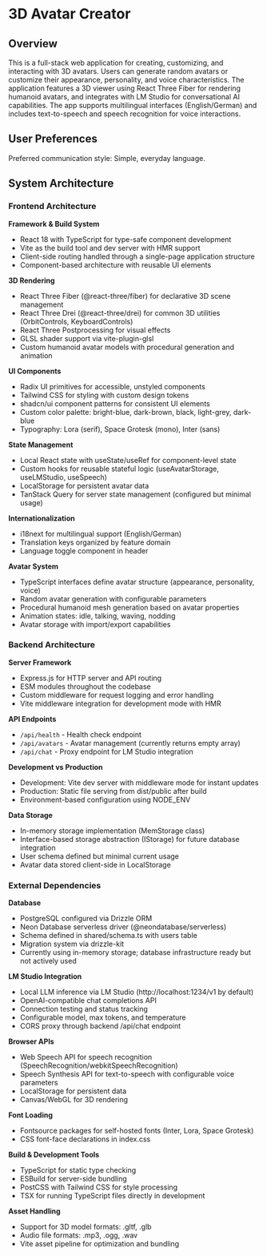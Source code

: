 # 3D Avatar Creator

## Overview

This is a full-stack web application for creating, customizing, and interacting with 3D avatars. Users can generate random avatars or customize their appearance, personality, and voice characteristics. The application features a 3D viewer using React Three Fiber for rendering humanoid avatars, and integrates with LM Studio for conversational AI capabilities. The app supports multilingual interfaces (English/German) and includes text-to-speech and speech recognition for voice interactions.

## User Preferences

Preferred communication style: Simple, everyday language.

## System Architecture

### Frontend Architecture

**Framework & Build System**
- React 18 with TypeScript for type-safe component development
- Vite as the build tool and dev server with HMR support
- Client-side routing handled through a single-page application structure
- Component-based architecture with reusable UI elements

**3D Rendering**
- React Three Fiber (@react-three/fiber) for declarative 3D scene management
- React Three Drei (@react-three/drei) for common 3D utilities (OrbitControls, KeyboardControls)
- React Three Postprocessing for visual effects
- GLSL shader support via vite-plugin-glsl
- Custom humanoid avatar models with procedural generation and animation

**UI Components**
- Radix UI primitives for accessible, unstyled components
- Tailwind CSS for styling with custom design tokens
- shadcn/ui component patterns for consistent UI elements
- Custom color palette: bright-blue, dark-brown, black, light-grey, dark-blue
- Typography: Lora (serif), Space Grotesk (mono), Inter (sans)

**State Management**
- Local React state with useState/useRef for component-level state
- Custom hooks for reusable stateful logic (useAvatarStorage, useLMStudio, useSpeech)
- LocalStorage for persistent avatar data
- TanStack Query for server state management (configured but minimal usage)

**Internationalization**
- i18next for multilingual support (English/German)
- Translation keys organized by feature domain
- Language toggle component in header

**Avatar System**
- TypeScript interfaces define avatar structure (appearance, personality, voice)
- Random avatar generation with configurable parameters
- Procedural humanoid mesh generation based on avatar properties
- Animation states: idle, talking, waving, nodding
- Avatar storage with import/export capabilities

### Backend Architecture

**Server Framework**
- Express.js for HTTP server and API routing
- ESM modules throughout the codebase
- Custom middleware for request logging and error handling
- Vite middleware integration for development mode with HMR

**API Endpoints**
- `/api/health` - Health check endpoint
- `/api/avatars` - Avatar management (currently returns empty array)
- `/api/chat` - Proxy endpoint for LM Studio integration

**Development vs Production**
- Development: Vite dev server with middleware mode for instant updates
- Production: Static file serving from dist/public after build
- Environment-based configuration using NODE_ENV

**Data Storage**
- In-memory storage implementation (MemStorage class)
- Interface-based storage abstraction (IStorage) for future database integration
- User schema defined but minimal current usage
- Avatar data stored client-side in LocalStorage

### External Dependencies

**Database**
- PostgreSQL configured via Drizzle ORM
- Neon Database serverless driver (@neondatabase/serverless)
- Schema defined in shared/schema.ts with users table
- Migration system via drizzle-kit
- Currently using in-memory storage; database infrastructure ready but not actively used

**LM Studio Integration**
- Local LLM inference via LM Studio (http://localhost:1234/v1 by default)
- OpenAI-compatible chat completions API
- Connection testing and status tracking
- Configurable model, max tokens, and temperature
- CORS proxy through backend /api/chat endpoint

**Browser APIs**
- Web Speech API for speech recognition (SpeechRecognition/webkitSpeechRecognition)
- Speech Synthesis API for text-to-speech with configurable voice parameters
- LocalStorage for persistent data
- Canvas/WebGL for 3D rendering

**Font Loading**
- Fontsource packages for self-hosted fonts (Inter, Lora, Space Grotesk)
- CSS font-face declarations in index.css

**Build & Development Tools**
- TypeScript for static type checking
- ESBuild for server-side bundling
- PostCSS with Tailwind CSS for style processing
- TSX for running TypeScript files directly in development

**Asset Handling**
- Support for 3D model formats: .gltf, .glb
- Audio file formats: .mp3, .ogg, .wav
- Vite asset pipeline for optimization and bundling